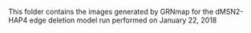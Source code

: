 This folder contains the images generated by GRNmap for the dMSN2-HAP4 edge deletion model run performed on January 22, 2018
